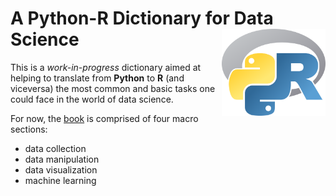 # A Python-R Dictionary for Data Science <img src="pyrdict_logo.svg" align="right" height="139"/>

This is a *work-in-progress* dictionary aimed at helping to translate from **Python** to **R** (and viceversa) the most common and basic tasks one could face in the world of data science.

For now, the [book](https://acare.github.io/pyrdict/) is comprised of four macro sections:

- data collection
- data manipulation
- data visualization
- machine learning

